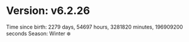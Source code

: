 # Version: v6.2.26
Time since birth: 2279 days, 54697 hours, 3281820 minutes, 196909200 seconds
Season: Winter ❄️
